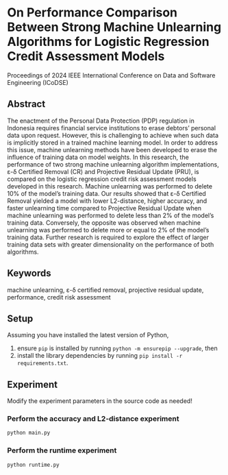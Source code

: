# On Performance Comparison Between Strong Machine Unlearning Algorithms for Logistic Regression Credit Assessment Models
Proceedings of 2024 IEEE International Conference on Data and Software Engineering (ICoDSE)

## Abstract
The enactment of the Personal Data Protection (PDP) regulation in Indonesia 
requires financial service institutions to erase debtors’ personal data upon 
request. However, this is challenging to achieve when such data is implicitly 
stored in a trained machine learning model. In order to address this issue, 
machine unlearning methods have been developed to erase the influence of training 
data on model weights. In this research, the performance of two strong machine 
unlearning algorithm implementations, ε-δ Certified Removal (CR) and Projective 
Residual Update (PRU), is compared on the logistic regression credit risk 
assessment models developed in this research. Machine unlearning was performed to 
delete 10% of the model’s training data. Our results showed that ε-δ Certified 
Removal yielded a model with lower L2-distance, higher accuracy, and faster 
unlearning time compared to Projective Residual Update when machine unlearning 
was performed to delete less than 2% of the model’s training data. Conversely, 
the opposite was observed when machine unlearning was performed to delete more or 
equal to 2% of the model’s training data. Further research is required to explore 
the effect of larger training data sets with greater dimensionality on the 
performance of both algorithms.

## Keywords
machine unlearning, ε-δ certified removal, projective residual update, 
performance, credit risk assessment

## Setup
Assuming you have installed the latest version of Python,
1. ensure `pip` is installed by running `python -m ensurepip --upgrade`, then
2. install the library dependencies by running `pip install -r requirements.txt`.

## Experiment
Modify the experiment parameters in the source code as needed!

### Perform the accuracy and L2-distance experiment
```bash
python main.py
```

### Perform the runtime experiment
```bash
python runtime.py
```
